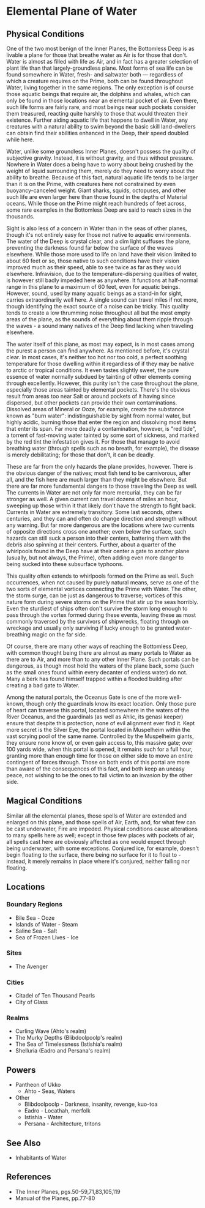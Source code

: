 # Elemental Plane of Water

## Physical Conditions
One of the two most benign of the Inner Planes, the Bottomless Deep is as livable a plane for those that breathe water as Air is for those that don't. Water is almost as filled with life as Air, and in fact has a greater selection of plant life than that largely-groundless plane. Most forms of sea life can be found somewhere in Water, fresh- and saltwater both — regardless of which a creature requires on the Prime, both can be found throughout Water, living together in the same regions. The only exception is of course those aquatic beings that require air, the dolphins and whales, which can only be found in those locations near an elemental pocket of air. Even there, such life forms are fairly rare, and most beings near such pockets consider them treasured, reacting quite harshly to those that would threaten their existence. Further aiding aquatic life that happens to dwell in Water, any creatures with a natural ability to swim beyond the basic skill land-dwellers can obtain find their abilities enhanced in the Deep, their speed doubled while here.

Water, unlike some groundless Inner Planes, doesn't possess the quality of subjective gravity. Instead, it is without gravity, and thus without pressure. Nowhere in Water does a being have to worry about being crushed by the weight of liquid surrounding them, merely do they need to worry about the ability to breathe. Because of this fact, natural aquatic life tends to be larger than it is on the Prime, with creatures here not constrained by even buoyancy-canceled weight. Giant sharks, squids, octopuses, and other such life are even larger here than those found in the depths of Material oceans. While those on the Prime might reach hundreds of feet across, some rare examples in the Bottomless Deep are said to reach sizes in the thousands.

Sight is also less of a concern in Water than in the seas of other planes, though it's not entirely easy for those not native to aquatic environments. The water of the Deep is crystal clear, and a dim light suffuses the plane, preventing the darkness found far below the surface of the waves elsewhere. While those more used to life on land have their vision limited to about 60 feet or so, those native to such conditions have their vision improved much as their speed, able to see twice as far as they would elsewhere. Infravision, due to the temperature-dispersing qualities of water, is however still badly impeded here as anywhere. It functions at half-normal range in this plane to a maximum of 60 feet, even for aquatic beings. However, sound, used by many aquatic beings as a stand-in for sight, carries extraordinarily well here. A single sound can travel miles if not more, though identifying the exact source of a noise can be tricky. This quality tends to create a low thrumming noise throughout all but the most empty areas of the plane, as the sounds of everything about them ripple through the waves - a sound many natives of the Deep find lacking when traveling elsewhere.

The water itself of this plane, as most may expect, is in most cases among the purest a person can find anywhere. As mentioned before, it's crystal clear. In most cases, it's neither too hot nor too cold, a perfect soothing temperature for those dwelling within it regardless of if they may be native to arctic or tropical conditions. It even tastes slightly sweet, the pure essence of water normally subdued by tainting of other elements coming through excellently. However, this purity isn't the case throughout the plane, especially those areas tainted by elemental pockets. There's the obvious result from areas too near Salt or around pockets of it having since dispersed, but other pockets can provide their own contaminations. Dissolved areas of Mineral or Ooze, for example, create the substance known as "burn water": indistinguishable by sight from normal water, but highly acidic, burning those that enter the region and dissolving most items that enter its span. Far more deadly a contamination, however, is "red tide", a torrent of fast-moving water tainted by some sort of sickness, and marked by the red tint the infestation gives it. For those that manage to avoid breathing water (through spells such as no breath, for example), the disease is merely debilitating; for those that don't, it can be deadly.

These are far from the only hazards the plane provides, however. There is the obvious danger of the natives; most fish tend to be carnivorous, after all, and the fish here are much larger than they might be elsewhere. But there are far more fundamental dangers to those traveling the Deep as well. The currents in Water are not only far more mercurial, they can be far stronger as well. A given current can travel dozens of miles an hour, sweeping up those within it that likely don't have the strength to fight back. Currents in Water are extremely transitory. Some last seconds, others centuries, and they can and often do change direction and strength without any warning. But far more dangerous are the locations where two currents of opposite directions cross one another; even below the surface, such hazards can still suck a person into their centers, battering them with the debris also spinning at their centers. Further, about a quarter of the whirlpools found in the Deep have at their center a gate to another plane (usually, but not always, the Prime), often adding even more danger to being sucked into these subsurface typhoons.

This quality often extends to whirlpools formed on the Prime as well. Such occurrences, when not caused by purely natural means, serve as one of the two sorts of elemental vortices connecting the Prime with Water. The other, the storm surge, can be just as dangerous to traverse; vortices of this nature form during severe storms on the Prime that stir up the seas horribly. Even the sturdiest of ships often don't survive the storm long enough to pass through the vortex formed during these events, leaving these as most commonly traversed by the survivors of shipwrecks, floating through on wreckage and usually only surviving if lucky enough to be granted water-breathing magic on the far side.

Of course, there are many other ways of reaching the Bottomless Deep, with common thought being there are almost as many portals to Water as there are to Air, and more than to any other Inner Plane. Such portals can be dangerous, as though most hold the waters of the plane back, some (such as the small ones found within every decanter of endless water) do not. Many a berk has found himself trapped within a flooded building after creating a bad gate to Water.

Among the natural portals, the Oceanus Gate is one of the more well-known, though only the guardinals know its exact location. Only those pure of heart can traverse this portal, located somewhere in the waters of the River Oceanus, and the guardinals (as well as Ahlic, its genasi keeper) ensure that despite this protection, none of evil alignment ever find it. Kept more secret is the Silver Eye, the portal located in Muspelheim within the vast scrying pool of the same name. Controlled by the Muspelheim giants, they ensure none know of, or even gain access to, this massive gate; over 100 yards wide, when this portal is opened, it remains such for a full hour, granting more than enough time for those on either side to move an entire contingent of forces through. Those on both ends of this portal are more than aware of the consequences of this fact, and both keep an uneasy peace, not wishing to be the ones to fall victim to an invasion by the other side.


## Magical Conditions

Similar all the elemental planes, those spells of Water are extended and enlarged on this plane, and those spells of Air, Earth, and, for what few can be cast underwater, Fire are impeded. Physical conditions cause alterations to many spells here as well; except in those few places with pockets of air, all spells cast here are obviously affected as one would expect through being underwater, with some exceptions. Conjured ice, for example, doesn't begin floating to the surface, there being no surface for it to float to - instead, it merely remains in place where it's conjured, neither falling nor floating.


## Locations
### Boundary Regions
- Bile Sea - Ooze
- Islands of Water - Steam
- Saline Sea - Salt
- Sea of Frozen Lives - Ice
### Sites
- The Avenger
### Cities
- Citadel of Ten Thousand Pearls
- City of Glass
### Realms
- Curling Wave (Ahto's realm)
- The Murky Depths (Blibdoolpoolp's realm)
- The Sea of Timelessness (Istishia's realm)
- Shelluria (Eadro and Persana's realm)


## Powers
- Pantheon of Ukko
	- Ahto - Seas, Waters
- Other
	- Blibdoolpoolp - Darkness, insanity, revenge, kuo-toa
	- Eadro - Locathah, merfolk
	- Istishia - Water
	- Persana - Architecture, tritons


## See Also
- Inhabitants of Water


## References
- The Inner Planes, pgs.50-59,71,83,105,119
- Manual of the Planes, pp.77-80